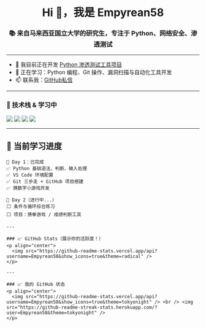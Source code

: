 <h1 align="center">Hi 👋，我是 Empyrean58</h1>
<h3 align="center">📚 来自马来西亚国立大学的研究生，专注于 Python、网络安全、渗透测试</h3>

---

- 🔭 我目前正在开发 [Python 渗透测试工具项目](https://github.com/Empyrean58/python-pentest-tools)
- 🌱 正在学习：Python 编程、Git 操作、漏洞扫描与自动化工具开发
- 📫 联系我：[GitHub私信](https://github.com/Empyrean58)

---

### 🧰 技术栈 & 学习中
<p>
  <img src="https://img.shields.io/badge/-Python-3776AB?logo=python&logoColor=fff" />
  <img src="https://img.shields.io/badge/-VSCode-007ACC?logo=visual-studio-code&logoColor=fff" />
  <img src="https://img.shields.io/badge/-Git-F05032?logo=git&logoColor=fff" />
  <img src="https://img.shields.io/badge/-Linux-333?logo=linux&logoColor=fff" />
</p>

---

## 🧠 当前学习进度

```text
📌 Day 1：已完成
✅ Python 基础语法、判断、输入处理
✅ VS Code 环境配置
✅ Git 三步走 + GitHub 项目搭建
✅ 猜数字小游戏开发

📌 Day 2（进行中...）
⬜ 条件与循环综合练习
⬜ 项目：猜拳游戏 / 成绩判断工具

---

### 📈 GitHub Stats（展示你的活跃度！）
<p align="center">
  <img src="https://github-readme-stats.vercel.app/api?username=Empyrean58&show_icons=true&theme=radical" />
</p>

---

### 📈 我的 GitHub 状态
<p align="center">
  <img src="https://github-readme-stats.vercel.app/api?username=Empyrean58&show_icons=true&theme=tokyonight" /> <br /> <img src="https://github-readme-streak-stats.herokuapp.com/?user=Empyrean58&theme=tokyonight" />
</p>

